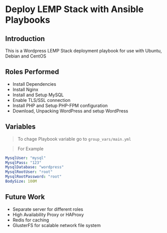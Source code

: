 # Deploy LEMP Stack with Ansible Playbooks

## Introduction
This is a Wordpress LEMP Stack deployment playbook for use with Ubuntu, Debian and CentOS

## Roles Performed 

* Install Dependencies
* Install Nginx
* Install and Setup MySQL
* Enable TLS/SSL connection
* Install PHP and Setup PHP-FPM configuration
* Download, Unpacking WordPress and setup WordPress

## Variables

> To chage Playbook variable go to ```group_vars/main.yml```

> For Example
```yml
MysqlUser: "mysql"
MysqlPass: "123"
MysqlDatabase: "wordpress"
MysqlRootUser: "root"
MysqlRootPassword: "root"
BodySize: 100M
```

## Future Work
* Separate server for different roles
* High Availability Proxy or HAProxy
* Redis for caching 
* GlusterFS for scalable network file system